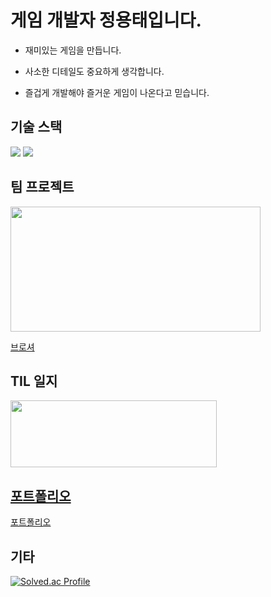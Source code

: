 # 게임 개발자 정용태입니다.

* 재미있는 게임을 만듭니다.

* 사소한 디테일도 중요하게 생각합니다.

* 즐겁게 개발해야 즐거운 게임이 나온다고 믿습니다.

## 기술 스택

<img src="https://img.shields.io/badge/Unity-000000?style=plastic&logo=Unity&logoColor=FFFFFF"/> <img src="https://img.shields.io/badge/C%23-512BD4?style=plastic&logo=Csharp&logoColor=FFFFFF"/>

## 팀 프로젝트

<a href="https://yongtaej.itch.io/countryhero" target="_blank"><img src="https://github.com/YongTaeJ/YongTaeJ/assets/149345676/aec6a5ae-8bb6-46b7-8f39-e3e5eebce893.png" width="400" height="200"/></a>

<a href="https://far-diagnostic-40e.notion.site/COUNTRY-HERO-eceec0f4ae5041a28fc7a79ad1f8d83f?pvs=4" target="_blank">브로셔</a>

## TIL 일지

<a href="https://blog.naver.com/g_o_robot" target="_blank"><img src="https://github.com/YongTaeJ/YongTaeJ/assets/149345676/4d8a9318-f4be-44c7-9b9e-ccb791efddaf.png" width="330" height="107"/>

## 포트폴리오

<a href="https://far-diagnostic-40e.notion.site/611c46b66ac1405d906c274190341c54?pvs=4" target="_blank">포트폴리오</a>

## 기타

[![Solved.ac Profile](http://mazassumnida.wtf/api/generate_badge?boj=gomdollee)](https://solved.ac/gomdollee)<br/>
